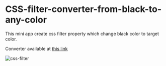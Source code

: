 # CSS-filter-converter-from-black-to-any-color
This mini app create css filter property which change black color to target color.

Converter available at [this link](https://gloryson.github.io/CSS-filter-converter-from-black-to-any-color)

![css-filter](https://user-images.githubusercontent.com/92429825/191281978-3725b5be-bab8-41e8-9282-8c1d3f23d0e1.jpg)
